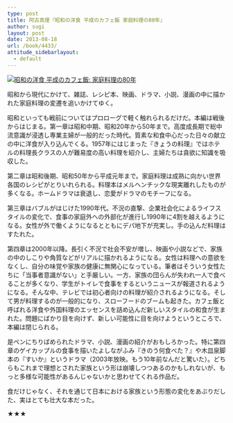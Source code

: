 ```yaml
---
type: post
title: 阿古真理『昭和の洋食 平成のカフェ飯 家庭料理の80年』
author: sugi
layout: post
date: 2013-08-18
url: /book/4433/
attitude_sidebarlayout:
  - default
---
```

<a href="http://www.amazon.co.jp/exec/obidos/ASIN/4480878629/chezsugi-22/ref=nosim/" onclick="_gaq.push(['_trackEvent', 'outbound-article', 'http://www.amazon.co.jp/exec/obidos/ASIN/4480878629/chezsugi-22/ref=nosim/', '']);" name="amazletlink" target="_blank"><img src="http://i1.wp.com/ecx.images-amazon.com/images/I/51FkOcnEf%2BL._SL160_.jpg?w=660" alt="昭和の洋食 平成のカフェ飯: 家庭料理の80年" class="alignleft"  data-recalc-dims="1" /></a>

昭和から現代にかけて、雑誌、レシピ本、映画、ドラマ、小説、漫画の中に描かれた家庭料理の変遷を追いかけてゆく。

昭和といっても戦前についてはプロローグで軽く触れられるだけだ。本編は戦後からはじまる。第一章は昭和中期、昭和20年から50年まで。高度成長期で総中流意識が浸透し専業主婦が一般的だった時代。質素な和食中心だった日々の献立の中に洋食が入り込んでくる。1957年にはじまった『きょうの料理』ではホテルの料理長クラスの人が難易度の高い料理を紹介し、主婦たちは貪欲に知識を吸収した。

第二章は昭和後期、昭和50年から平成元年まで。家庭料理は成熟に向かい世界各国のレシピがとりいれられる。料理本はメルヘンチックな現実離れしたものが多くなる。ホームドラマは衰退し、恋愛がドラマのモチーフになる。

第三章はバブルがはじけた1990年代。不況の直撃、企業社会化によるライフスタイルの変化で、食事の家庭外への外部化が進行し1990年に4割を越えるようになる。女性が外で働くようになるとともにデパ地下が充実し。手の込んだ料理はすたれた。

第四章は2000年以降。長引く不況で社会不安が増し、映画や小説などで、家族の中のしこりや角質などがリアルに描かれるようになる。女性は料理への意欲をなくし、自分の味覚や家族の健康に無関心になっている。筆者はそういう女性たちに「当事者意識がない」と手厳しい。一方、家族の団らんが失われ一人で食べることが多くなり、学生がトイレで食事をするというニュースが報道されるようになる。そんな中、テレビでは初心者向けの料理が紹介されるようになる。そして男が料理するのが一般的になり、スローフードのブームも起きた。カフェ飯と呼ばれる洋食や外国料理のエッセンスを詰め込んだ新しいスタイルの和食が生まれた。問題にばかり目を向けず、新しい可能性に目を向けようというところで、本編は閉じられる。

是ペンにちりばめられたドラマ、小説、漫画の紹介がおもしろかった。特に第四章のゲイカップルの食事を描いたよしながふみ『きのう何食べた？』や木皿泉脚本の『すいか』というドラマ（2003年放映。もう10年前なんだと驚いた）。どちらもこれまで理想とされた家族という形は崩壊しつつあるのかもしれないが、もっと多様な可能性があるんじゃないかと思わせてくれる作品だ。

食だけじゃなく、それを通じて日本における家族という形態の変化をあぶりだした、実はとても壮大な本だった。

★★★
